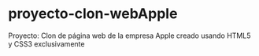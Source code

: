# proyecto-clon-webApple
Proyecto: Clon de página web de la empresa Apple creado usando HTML5 y CSS3 exclusivamente
